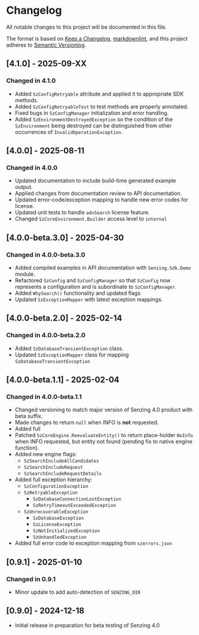 # Changelog

All notable changes to this project will be documented in this file.

The format is based on [Keep a Changelog](https://keepachangelog.com/en/1.0.0/),
[markdownlint](https://dlaa.me/markdownlint/),
and this project adheres to [Semantic Versioning](https://semver.org/spec/v2.0.0.html).

## [4.1.0] - 2025-09-XX

### Changed in 4.1.0

- Added `SzConfigRetryable` attribute and applied it to appropriate
  SDK methods.
- Added `SzConfigRetryableTest` to test methods are properly
  annotated.
- Fixed bugs in `SzConfigManager` initialization and error handling.
- Added `SzEnvironmentDestroyedException` so the condition of the `SzEnvironment`
  being destroyed can be distinguished from other occurrences of `InvalidOperationException`.

## [4.0.0] - 2025-08-11

### Changed in 4.0.0

- Updated documentation to include build-time generated example output.
- Applied changes from documentation review to API documentation.
- Updated error-code/exception mapping to handle new error codes for license.
- Updated unit tests to handle `advSearch` license feature.
- Changed `SzCoreEnvironment.Builder` access level to `internal`

## [4.0.0-beta.3.0] - 2025-04-30

### Changed in 4.0.0-beta.3.0

- Added compiled examples in API documentation with `Senzing.Sdk.Demo` module.
- Refactored `SzConfig` and `SzConfigManager` so that `SzConfig` now
  represents a configuration and is subordinate to `SzConfigManager`.
- Added `WhySearch()` functionality and updated flags
- Updated `SzExceptionMapper` with latest exception mappings.

## [4.0.0-beta.2.0] - 2025-02-14

### Changed in 4.0.0-beta.2.0

- Added `SzDatabaseTransientException` class.
- Updated `SzExceptionMapper` class for mapping `SzDatabaseTransientException`

## [4.0.0-beta.1.1] - 2025-02-04

### Changed in 4.0.0-beta.1.1

- Changed versioning to match major version of Senzing 4.0 product with beta suffix.
- Made changes to return `null` when INFO is **not** requested.
- Added full
- Patched `SzCoreEngine.ReevaluateEntity()` to return place-holder `NoInfo` when
  INFO requested, but entity not found (pending fix to native engine function).
- Added new engine flags:
  - `SzSearchIncludeAllCandidates`
  - `SzSearchIncludeRequest`
  - `SzSearchIncludeRequestDetails`
- Added full exception hierarchy:
  - `SzConfigurationException`
  - `SzRetryableException`
    - `SzDatabaseConnectionLostException`
    - `SzRetryTimeoutExceededException`
  - `SzUnrecoverableException`
    - `SzDatabaseException`
    - `SzLicenseException`
    - `SzNotInitializedException`
    - `SzUnhandledException`
- Added full error code to exception mapping from `szerrors.json`  


## [0.9.1] - 2025-01-10

### Changed in 0.9.1

- Minor update to add auto-detection of `SENZING_DIR`

## [0.9.0] - 2024-12-18

- Initial release in preparation for beta testing of Senzing 4.0
